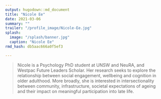 ```yaml
---
output: hugodown::md_document
title: "Nicole Ee"
date: 2021-03-06
summary: ""
trailer: "/profile_image/Nicole-Ee.jpg"
splash:
  image: "/splash/banner.jpg"
  caption: "Nicole Ee"
rmd_hash: db5aac666a0f5ef3

---
```


> Nicole is a Psychology PhD student at UNSW and NeuRA, and Westpac Future Leaders Scholar. Her research seeks to explore the relationship between social engagement, wellbeing and cognition in older adulthood. More broadly, she is interested in intersectionality between community, infrastructure, societal expectations of ageing and their impact on meaningful participation into late life.

